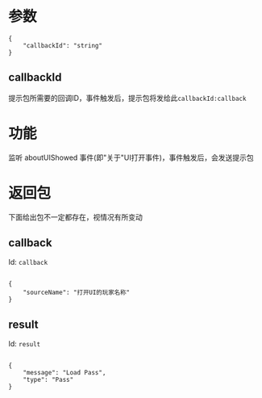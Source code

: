 # 参数
```
{
    "callbackId": "string"
}
```
## callbackId
提示包所需要的回调ID，事件触发后，提示包将发给此`callbackId:callback`
# 功能
监听 aboutUIShowed 事件(即"关于"UI打开事件)，事件触发后，会发送提示包
# 返回包
下面给出包不一定都存在，视情况有所变动

## callback
Id: `callback`

```

{
    "sourceName": "打开UI的玩家名称"
}

```
## result
Id: `result`

```

{
    "message": "Load Pass",
    "type": "Pass"
}

```
